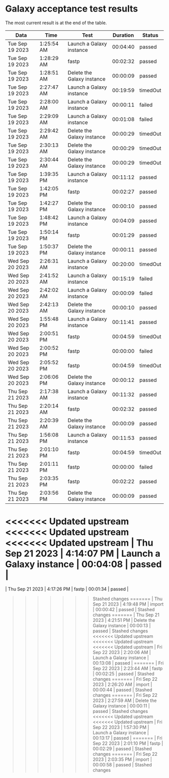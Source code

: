 # Galaxy acceptance test results

The most current result is at the end of the table.

| Data | Time | Test | Duration | Status |
|------|------|------|---------|--------|
| Tue Sep 19 2023 | 1:25:54 AM | Launch a Galaxy instance | 00:04:40 | passed |
| Tue Sep 19 2023 | 1:28:29 AM | fastp | 00:02:32 | passed |
| Tue Sep 19 2023 | 1:28:51 AM | Delete the Galaxy instance | 00:00:09 | passed |
| Tue Sep 19 2023 | 2:27:47 AM | Launch a Galaxy instance | 00:19:59 | timedOut |
| Tue Sep 19 2023 | 2:28:00 AM | Launch a Galaxy instance | 00:00:11 | failed |
| Tue Sep 19 2023 | 2:29:09 AM | Launch a Galaxy instance | 00:01:08 | failed |
| Tue Sep 19 2023 | 2:29:42 AM | Delete the Galaxy instance | 00:00:29 | timedOut |
| Tue Sep 19 2023 | 2:30:13 AM | Delete the Galaxy instance | 00:00:29 | timedOut |
| Tue Sep 19 2023 | 2:30:44 AM | Delete the Galaxy instance | 00:00:29 | timedOut |
| Tue Sep 19 2023 | 1:39:35 PM | Launch a Galaxy instance | 00:11:12 | passed |
| Tue Sep 19 2023 | 1:42:05 PM | fastp | 00:02:27 | passed |
| Tue Sep 19 2023 | 1:42:27 PM | Delete the Galaxy instance | 00:00:10 | passed |
| Tue Sep 19 2023 | 1:48:42 PM | Launch a Galaxy instance | 00:04:09 | passed |
| Tue Sep 19 2023 | 1:50:14 PM | fastp | 00:01:29 | passed |
| Tue Sep 19 2023 | 1:50:37 PM | Delete the Galaxy instance | 00:00:11 | passed |
| Wed Sep 20 2023 | 2:26:31 AM | Launch a Galaxy instance | 00:20:00 | timedOut |
| Wed Sep 20 2023 | 2:41:52 AM | Launch a Galaxy instance | 00:15:19 | failed |
| Wed Sep 20 2023 | 2:42:02 AM | Launch a Galaxy instance | 00:00:09 | failed |
| Wed Sep 20 2023 | 2:42:13 AM | Delete the Galaxy instance | 00:00:10 | passed |
| Wed Sep 20 2023 | 1:55:48 PM | Launch a Galaxy instance | 00:11:41 | passed |
| Wed Sep 20 2023 | 2:00:51 PM | fastp | 00:04:59 | timedOut |
| Wed Sep 20 2023 | 2:00:52 PM | fastp | 00:00:00 | failed |
| Wed Sep 20 2023 | 2:05:52 PM | fastp | 00:04:59 | timedOut |
| Wed Sep 20 2023 | 2:06:06 PM | Delete the Galaxy instance | 00:00:12 | passed |
| Thu Sep 21 2023 | 2:17:38 AM | Launch a Galaxy instance | 00:11:32 | passed |
| Thu Sep 21 2023 | 2:20:14 AM | fastp | 00:02:32 | passed |
| Thu Sep 21 2023 | 2:20:39 AM | Delete the Galaxy instance | 00:00:09 | passed |
| Thu Sep 21 2023 | 1:56:08 PM | Launch a Galaxy instance | 00:11:53 | passed |
| Thu Sep 21 2023 | 2:01:10 PM | fastp | 00:04:59 | timedOut |
| Thu Sep 21 2023 | 2:01:11 PM | fastp | 00:00:00 | failed |
| Thu Sep 21 2023 | 2:03:35 PM | fastp | 00:02:22 | passed |
| Thu Sep 21 2023 | 2:03:56 PM | Delete the Galaxy instance | 00:00:09 | passed |
<<<<<<< Updated upstream
<<<<<<< Updated upstream
<<<<<<< Updated upstream
| Thu Sep 21 2023 | 4:14:07 PM | Launch a Galaxy instance | 00:04:08 | passed |
=======
| Thu Sep 21 2023 | 4:17:26 PM | fastp | 00:01:34 | passed |
>>>>>>> Stashed changes
=======
| Thu Sep 21 2023 | 4:19:48 PM | import | 00:00:42 | passed |
>>>>>>> Stashed changes
=======
| Thu Sep 21 2023 | 4:21:51 PM | Delete the Galaxy instance | 00:00:13 | passed |
>>>>>>> Stashed changes
<<<<<<< Updated upstream
<<<<<<< Updated upstream
<<<<<<< Updated upstream
| Fri Sep 22 2023 | 2:20:06 AM | Launch a Galaxy instance | 00:13:08 | passed |
=======
| Fri Sep 22 2023 | 2:23:44 AM | fastp | 00:02:25 | passed |
>>>>>>> Stashed changes
=======
| Fri Sep 22 2023 | 2:26:20 AM | import | 00:00:44 | passed |
>>>>>>> Stashed changes
=======
| Fri Sep 22 2023 | 2:27:59 AM | Delete the Galaxy instance | 00:00:11 | passed |
>>>>>>> Stashed changes
<<<<<<< Updated upstream
<<<<<<< Updated upstream
| Fri Sep 22 2023 | 1:57:30 PM | Launch a Galaxy instance | 00:13:17 | passed |
=======
| Fri Sep 22 2023 | 2:01:10 PM | fastp | 00:02:29 | passed |
>>>>>>> Stashed changes
=======
| Fri Sep 22 2023 | 2:03:35 PM | import | 00:00:58 | passed |
>>>>>>> Stashed changes
